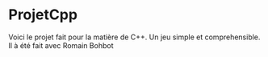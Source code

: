 # ProjetCpp

Voici le projet fait pour la matière de C++. Un jeu simple et comprehensible.
Il à été fait avec Romain Bohbot
